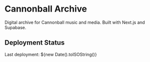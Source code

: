 # Cannonball Archive

Digital archive for Cannonball music and media. Built with Next.js and Supabase.

## Deployment Status
Last deployment: ${new Date().toISOString()}
